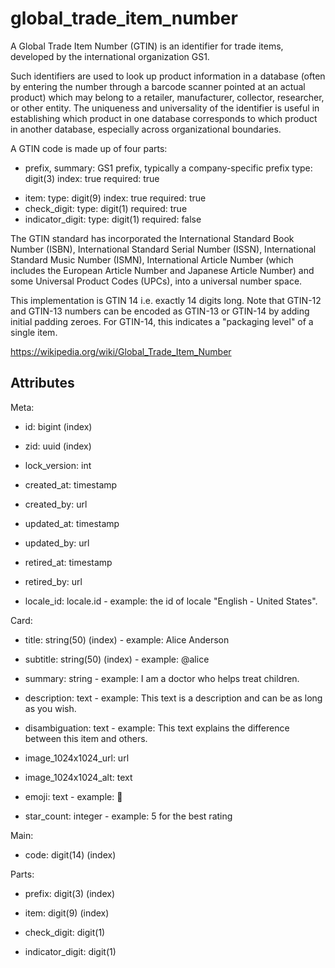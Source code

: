 # global_trade_item_number

A Global Trade Item Number (GTIN) is an identifier for trade items, developed by the international organization GS1.

Such identifiers are used to look up product information in a database (often by entering the number through a barcode scanner pointed at an actual product) which may belong to a retailer, manufacturer, collector, researcher, or other entity. The uniqueness and universality of the identifier is useful in establishing which product in one database corresponds to which product in another database, especially across organizational boundaries.

A GTIN code is made up of four parts:

  * prefix,
      summary: GS1 prefix, typically a company-specific prefix
      type: digit(3)
      index: true
      required: true
  - item:
      type: digit(9)
      index: true
      required: true
  - check_digit:
      type: digit(1)
      required: true
  - indicator_digit:
      type: digit(1)
      required: false

The GTIN standard has incorporated the International Standard Book Number (ISBN), International Standard Serial Number (ISSN), International Standard Music Number (ISMN), International Article Number (which includes the European Article Number and Japanese Article Number) and some Universal Product Codes (UPCs), into a universal number space.

This implementation is GTIN 14 i.e. exactly 14 digits long. Note that GTIN-12 and GTIN-13 numbers can be encoded as GTIN-13 or GTIN-14 by adding initial padding zeroes. For GTIN-14, this indicates a "packaging level" of a single item.

https://wikipedia.org/wiki/Global_Trade_Item_Number


## Attributes

Meta:

  * id: bigint (index)

  * zid: uuid (index)

  * lock_version: int

  * created_at: timestamp

  * created_by: url

  * updated_at: timestamp

  * updated_by: url

  * retired_at: timestamp

  * retired_by: url

  * locale_id: locale.id - example: the id of locale "English - United States".

Card:

  * title: string(50) (index) - example: Alice Anderson

  * subtitle: string(50) (index) - example: @alice

  * summary: string - example: I am a doctor who helps treat children.

  * description: text - example: This text is a description and can be as long as you wish.

  * disambiguation: text - example: This text explains the difference between this item and others.

  * image_1024x1024_url: url

  * image_1024x1024_alt: text

  * emoji: text - example: 🚀

  * star_count: integer - example: 5 for the best rating

Main:

  * code: digit(14) (index)

Parts:

  * prefix: digit(3) (index)

  * item: digit(9) (index)

  * check_digit: digit(1)

  * indicator_digit: digit(1)

